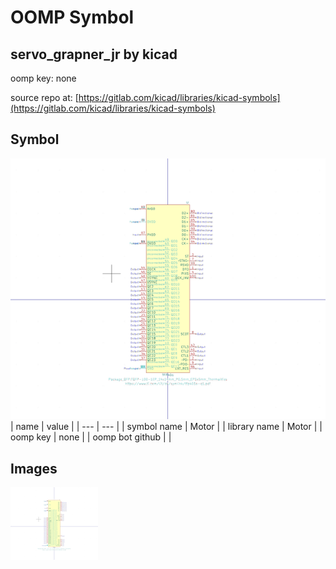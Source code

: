 # OOMP Symbol  
## servo_grapner_jr  by kicad  
  
oomp key: none  
  
source repo at: [https://gitlab.com/kicad/libraries/kicad-symbols](https://gitlab.com/kicad/libraries/kicad-symbols)  
## Symbol  
  
[![working.png](working_600.png)](working.png)  
| name | value | 
| --- | --- | 
| symbol name | Motor | 
| library name | Motor | 
| oomp key | none | 
| oomp bot github |  | 
## Images  
  
[![working.png](working_140.png)](working.png)  
